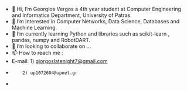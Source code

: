 - 👋 Hi, I’m Georgios Vergos a 4th year student at Computer Engineering and Informatics Department, University of Patras.
- 👀 I’m interested in  Computer Networks, Data Science, Databases and Machine Learning.
- 🌱 I’m currently learning Python and libraries such as scikit-learn , pandas, numpy and RobotDART.
- 💞️ I’m looking to collaborate on ...
- 📫 How to reach me :
- E-mail: 1) giorgoslatenight7@gmail.com
-         2) up1072604@upnet.gr
- 

<!---
Vergosss/Vergosss is a ✨ special ✨ repository because its `README.md` (this file) appears on your GitHub profile.
You can click the Preview link to take a look at your changes.
--->
